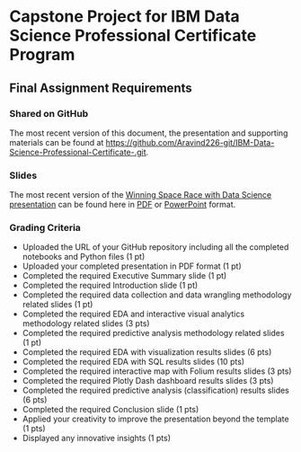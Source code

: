 # Capstone Project for IBM Data Science Professional Certificate Program

## Final Assignment Requirements

### Shared on GitHub

The most recent version of this document, the presentation and supporting materials can be found at <https://github.com/Aravind226-git/IBM-Data-Science-Professional-Certificate-.git>.

### Slides

The most recent version of the [Winning Space Race with Data Science presentation](./WinningSpaceRaceWithDataScience.pdf) can be found here in [PDF](./WinningSpaceRaceWithDataScience.pdf) or [PowerPoint](./WinningSpaceRaceWithDataScience.pptx) format.


### Grading Criteria

- Uploaded the URL of your GitHub repository including all the completed notebooks and Python files (1 pt)
- Uploaded your completed presentation in PDF format (1 pt)
- Completed the required Executive Summary slide (1 pt)
- Completed the required Introduction slide (1 pt)
- Completed the required data collection and data wrangling methodology related slides (1 pt)
- Completed the required EDA and interactive visual analytics methodology related slides (3 pts)
- Completed the required predictive analysis methodology related slides (1 pt)
- Completed the required EDA with visualization results slides (6 pts)
- Completed the required EDA with SQL results slides (10 pts)
- Completed the required interactive map with Folium results slides (3 pts)
- Completed the required Plotly Dash dashboard results slides (3 pts)
- Completed the required predictive analysis (classification) results slides (6 pts)
- Completed the required Conclusion slide (1 pts)
- Applied your creativity to improve the presentation beyond the template (1 pts)
- Displayed any innovative insights (1 pts)
